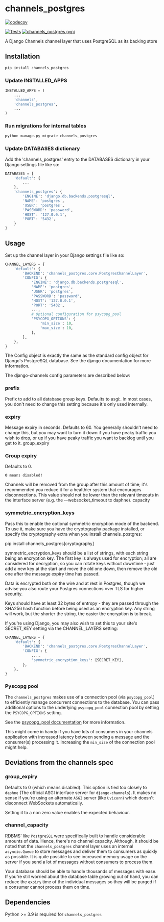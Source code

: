 # channels_postgres

[![codecov](https://codecov.io/gh/danidee10/channels_postgres/graph/badge.svg?token=47JCO35QEB)](https://codecov.io/gh/danidee10/channels_postgres)

[![Tests](https://github.com/danidee10/channels_postgres/actions/workflows/tests.yml/badge.svg)](https://github.com/danidee10/channels_postgres/actions/workflows/tests.yml) [![channels_postgres pypi](https://img.shields.io/pypi/v/channels_postgres.svg)](https://pypi.python.org/pypi/channels_postgres)


A Django Channels channel layer that uses PostgreSQL as its backing store

## Installation

```bash
pip install channels_postgres
```

### Update INSTALLED_APPS

```python
INSTALLED_APPS = (
    ...
    'channels',
    'channels_postgres',
    ...
)
```

### Run migrations for internal tables
```bash
python manage.py migrate channels_postgres
```

### Update DATABASES dictionary

Add the 'channels_postgres' entry to the DATABASES dictionary in your Django settings file like so:

```python
DATABASES = {
	'default': {
		...
	},
	'channels_postgres': {
		'ENGINE': 'django.db.backends.postgresql',
		'NAME': 'postgres',
		'USER': 'postgres',
		'PASSWORD': 'password',
		'HOST': '127.0.0.1',
		'PORT': '5432',
	}
}
```

## Usage

Set up the channel layer in your Django settings file like so:

```python
CHANNEL_LAYERS = {
    'default': {
        'BACKEND': 'channels_postgres.core.PostgresChannelLayer',
        'CONFIG': {
            'ENGINE': 'django.db.backends.postgresql',
            'NAME': 'postgres',
            'USER': 'postgres',
            'PASSWORD': 'password',
            'HOST': '127.0.0.1',
            'PORT': '5432',
            ...,
            # Optional configuration for psycopg_pool
            'PSYCOPG_OPTIONS': {
                'min_size': 10,
                'max_size': 10,
            },
        },
    },
}
```

The Config object is exactly the same as the standard config object for Django's PostgreSQL database. See the django documentation for more information.

The django-channels config parameters are described below:

### prefix

Prefix to add to all database group keys. Defaults to asgi:. In most cases, you don't need to change this setting because it's only used internally.

### expiry

Message expiry in seconds. Defaults to 60. You generally shouldn't need to change this, but you may want to turn it down if you have peaky traffic you wish to drop, or up if you have peaky traffic you want to backlog until you get to it.
group_expiry

### Group expiry

Defaults to 0.

`0 means disabled!` 

Channels will be removed from the group after this amount of time; it's recommended you reduce it for a healthier system that encourages disconnections. This value should not be lower than the relevant timeouts in the interface server (e.g. the --websocket_timeout to daphne).
capacity

### symmetric_encryption_keys

Pass this to enable the optional symmetric encryption mode of the backend. To use it, make sure you have the cryptography package installed, or specify the cryptography extra when you install channels_postgres:

pip install channels_postgres[cryptography]

symmetric_encryption_keys should be a list of strings, with each string being an encryption key. The first key is always used for encryption; all are considered for decryption, so you can rotate keys without downtime - just add a new key at the start and move the old one down, then remove the old one after the message expiry time has passed.

Data is encrypted both on the wire and at rest in Postgres, though we advise you also route your Postgres connections over TLS for higher security.

Keys should have at least 32 bytes of entropy - they are passed through the SHA256 hash function before being used as an encryption key. Any string will work, but the shorter the string, the easier the encryption is to break.

If you're using Django, you may also wish to set this to your site's SECRET_KEY setting via the CHANNEL_LAYERS setting:

```python
CHANNEL_LAYERS = {
    'default': {
        'BACKEND': 'channels_postgres.core.PostgresChannelLayer',
        'CONFIG': {
            ...,
            'symmetric_encryption_keys': [SECRET_KEY],
        },
    },
}
```

### Pyscopg pool

The `channels_postgres` makes use of a connection pool (via `psycopg_pool`) to efficiently manage concurrent connections to the database. You can pass additional options to the underlying `psycopg_pool` connection pool by setting the `PSYCOPG_OPTIONS` setting.

See the [psycopg_pool documentation](https://www.psycopg.org/psycopg3/docs/api/pool.html#null-connection-pools) for more information.

This might come in handy if you have lots of consumers in your channels application with increased latency between sending a message and the consumer(s) processing it.
Increasing the `min_size` of the connection pool might help.

## Deviations from the channels spec

### group_expiry

Defaults to 0 (which means disabled). This option is tied too closely to `daphne` (The official ASGI interface server for `django-channels`). It makes no sense if you're using an alternate `ASGI` server (like `Uvicorn`) which doesn't disconnect WebSockets automatically.

Setting it to a non zero value enables the expected behaviour.

### channel_capacity

RDBMS' like `PostgreSQL` were specifically built to handle considerable amounts of data. Hence, there's no channel capacity. Although, it should be noted that the `channels_postgres` channel layer uses an internal `asyncio.Queue` to store messages and deliver them to consumers as quickly as possible.
It is quite possible to see increased memory usage on the server if you send a lot of messages without consumers to process them.

Your database should be able to handle thousands of messages with ease. If you're still worried about the database table growing out of hand, you can reduce the `expiry` time of the individual messages so they will be purged if a consumer cannot process them on time.

## Dependencies

Python >= 3.9 is required for `channels_postgres`

